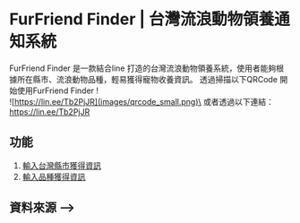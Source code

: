 # FurFriend Finder | 台灣流浪動物領養通知系統
FurFriend Finder 是一款結合line 打造的台灣流浪動物領養系統，使用者能夠根據所在縣市、流浪動物品種，輕易獲得寵物收養資訊。
透過掃描以下QRCode 開始使用FurFriend Finder !\
![https://lin.ee/Tb2PjJR](images/qrcode_small.png)\
或者透過以下連結：\
https://lin.ee/Tb2PjJR

## 功能
1. [輸入台灣縣市獲得資訊](https://youtube.com/shorts/ITImPcKueNw?si=pV_VR78ndRMsTY5D)
2. [輸入品種獲得資訊](https://youtube.com/shorts/ntqMX1U_UMQ?si=Fr6o1NkclNn7LhNj)

## 資料來源 -->
<!-- 1. []()
